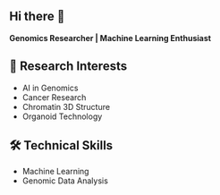 ## Hi there 👋

**Genomics Researcher | Machine Learning Enthusiast**

<!--
**Yuling-Zhao/Yuling-Zhao** is a ✨ _special_ ✨ repository because its `README.md` (this file) appears on your GitHub profile.

- 🔭 I'm currently working on **genomic status and machine learning**
- 🌱 I'm currently learning **project-level machine learning skills**  
- 👯 I'm looking to collaborate on **AI, cancer research, organoid and chromatin 3D structure**
- 🤔 I'm looking for help from **AI specialists**
- 💬 Ask me about **my philosophy in genomic regulation**
- 📫 How to reach me: **zhao@ie-freiburg.mpg.de**
-->

## 🧬 Research Interests
- AI in Genomics
- Cancer Research  
- Chromatin 3D Structure
- Organoid Technology

## 🛠️ Technical Skills
- Machine Learning
- Genomic Data Analysis
